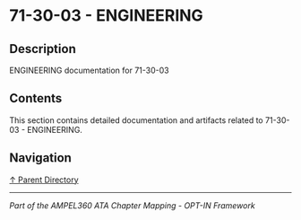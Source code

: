 # 71-30-03 - ENGINEERING

## Description

ENGINEERING documentation for 71-30-03

## Contents

This section contains detailed documentation and artifacts related to 71-30-03 - ENGINEERING.

## Navigation

[↑ Parent Directory](../README.md)

---

*Part of the AMPEL360 ATA Chapter Mapping - OPT-IN Framework*
